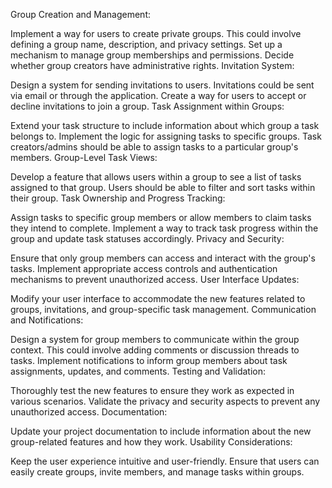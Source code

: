 Group Creation and Management:

Implement a way for users to create private groups. This could involve defining a group name, description, and privacy settings.
Set up a mechanism to manage group memberships and permissions. Decide whether group creators have administrative rights.
Invitation System:

Design a system for sending invitations to users. Invitations could be sent via email or through the application.
Create a way for users to accept or decline invitations to join a group.
Task Assignment within Groups:

Extend your task structure to include information about which group a task belongs to.
Implement the logic for assigning tasks to specific groups. Task creators/admins should be able to assign tasks to a particular group's members.
Group-Level Task Views:

Develop a feature that allows users within a group to see a list of tasks assigned to that group.
Users should be able to filter and sort tasks within their group.
Task Ownership and Progress Tracking:

Assign tasks to specific group members or allow members to claim tasks they intend to complete.
Implement a way to track task progress within the group and update task statuses accordingly.
Privacy and Security:

Ensure that only group members can access and interact with the group's tasks.
Implement appropriate access controls and authentication mechanisms to prevent unauthorized access.
User Interface Updates:

Modify your user interface to accommodate the new features related to groups, invitations, and group-specific task management.
Communication and Notifications:

Design a system for group members to communicate within the group context. This could involve adding comments or discussion threads to tasks.
Implement notifications to inform group members about task assignments, updates, and comments.
Testing and Validation:

Thoroughly test the new features to ensure they work as expected in various scenarios.
Validate the privacy and security aspects to prevent any unauthorized access.
Documentation:

Update your project documentation to include information about the new group-related features and how they work.
Usability Considerations:

Keep the user experience intuitive and user-friendly. Ensure that users can easily create groups, invite members, and manage tasks within groups.
